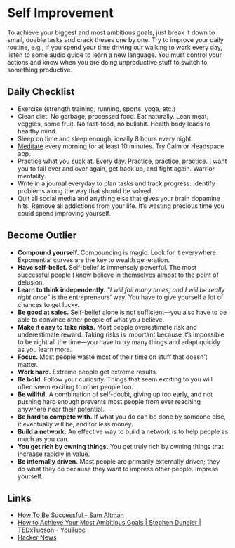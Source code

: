# Self Improvement 

To achieve your biggest and most ambitious goals, just break it down to small, doable tasks and crack theses one by one. Try to improve your daily routine, e.g., if you spend your time driving our walking to work every day, listen to some audio guide to learn a new language. You must control your actions and know when you are doing unproductive stuff to switch to something productive.

## Daily Checklist

- Exercise (strength training, running, sports, yoga, etc.)
- Clean diet. No garbage, processed food. Eat naturally. Lean meat, veggies, some fruit. No fast-food, no bullshit. Health body leads to healthy mind.
- Sleep on time and sleep enough, ideally 8 hours every night.
- [Meditate](/meditation/meditation.md) every morning for at least 10 minutes. Try Calm or Headspace app. 
- Practice what you suck at. Every day. Practice, practice, practice. I want you to fail over and over again, get back up, and fight again. Warrior mentality.
- Write in a journal everyday to plan tasks and track progress. Identify problems along the way that should be solved.
- Quit all social media and anything else that gives your brain dopamine hits. Remove all addictions from your life. It’s wasting precious time you could spend improving yourself.

## Become Outlier

- **Compound yourself.** Compounding is magic. Look for it everywhere. Exponential curves are the key to wealth generation. 
- **Have self-belief.** Self-belief is immensely powerful. The most successful people I know believe in themselves almost to the point of delusion.
- **Learn to think independently.** “*I will fail many times, and I will be really right once*” is the entrepreneurs’ way. You have to give yourself a lot of chances to get lucky.
- **Be good at sales.** Self-belief alone is not sufficient—you also have to be able to convince other people of what you believe.
- **Make it easy to take risks.** Most people overestimate risk and underestimate reward. Taking risks is important because it’s impossible to be right all the time—you have to try many things and adapt quickly as you learn more.
- **Focus.** Most people waste most of their time on stuff that doesn’t matter.
- **Work hard.** Extreme people get extreme results.
- **Be bold.** Follow your curiosity. Things that seem exciting to you will often seem exciting to other people too.
- **Be willful.** A combination of self-doubt, giving up too early, and not pushing hard enough prevents most people from ever reaching anywhere near their potential.
- **Be hard to compete with.** If what you do can be done by someone else, it eventually will be, and for less money.
- **Build a network.** An effective way to build a network is to help people as much as you can.
- **You get rich by owning things.** You get truly rich by owning things that increase rapidly in value. 
- **Be internally driven.** Most people are primarily externally driven; they do what they do because they want to impress other people. Impress yourself.

## Links

- [How To Be Successful - Sam Altman](http://blog.samaltman.com/how-to-be-successful)
- [How to Achieve Your Most Ambitious Goals | Stephen Duneier | TEDxTucson - YouTube](https://www.youtube.com/watch?v=TQMbvJNRpLE)
- [Hacker News](https://hn.premii.com/#/comments/19958340)